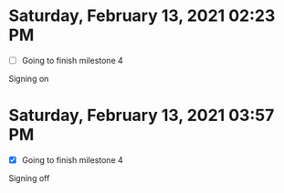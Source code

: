 # Saturday, February 13, 2021 02:23 PM

- [ ] Going to finish milestone 4

Signing on

# Saturday, February 13, 2021 03:57 PM

- [x] Going to finish milestone 4

Signing off
